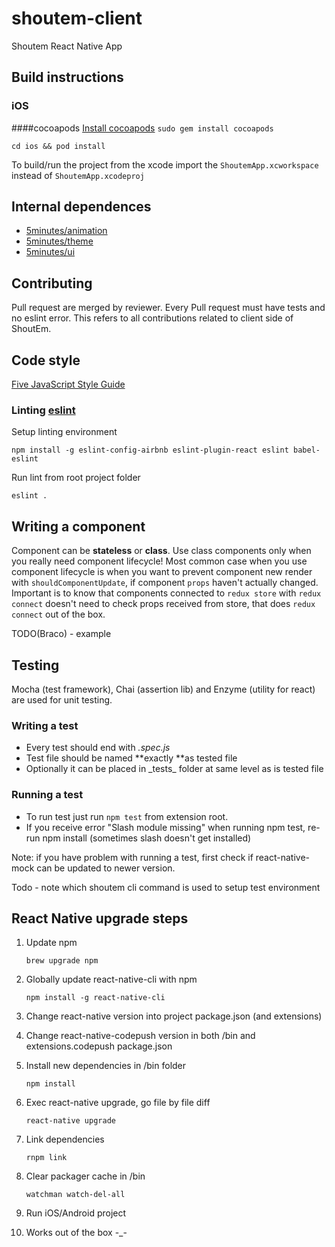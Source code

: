 # shoutem-client
Shoutem React Native App

## Build instructions

### iOS

####cocoapods
[Install cocoapods](https://guides.cocoapods.org/using/getting-started.html#installation)
```sudo gem install cocoapods```

```cd ios && pod install```

To build/run the project from the xcode import the `ShoutemApp.xcworkspace` instead of `ShoutemApp.xcodeproj`

## Internal dependences
* [5minutes/animation](https://github.com/5minutes/animation)  
* [5minutes/theme](https://github.com/5minutes/theme)
* [5minutes/ui](https://github.com/5minutes/ui) 

## Contributing

Pull request are merged by reviewer. Every Pull request must have tests and no eslint error. This refers to all contributions related to client side of ShoutEm.

## Code style
[Five JavaScript Style Guide](https://github.com/5minutes/javascript)

### Linting [eslint](http://eslint.org/)
Setup linting environment

```npm install -g eslint-config-airbnb eslint-plugin-react eslint babel-eslint```

Run lint from root project folder

```eslint .```

## Writing a component

Component can be __stateless__ or __class__. Use class components only when you really need component lifecycle!
Most common case when you use component lifecycle is when you want to prevent component new render 
with `shouldComponentUpdate`, if component `props` haven't actually changed. Important is to know that components
connected to `redux store` with `redux connect` doesn't need to check props received from store, 
that does `redux connect` out of the box.

TODO(Braco) - example

## Testing
Mocha (test framework), Chai (assertion lib) and Enzyme (utility for react) are used for unit testing.

### Writing a test
- Every test should end with *.spec.js*
- Test file should be named **exactly **as tested file
- Optionally it can be placed in \_tests\_ folder at same level as is tested file

### Running a test
- To run test just run `npm test` from extension root.
- If you receive error "Slash module missing" when running npm test, re-run npm install (sometimes slash doesn't get installed)

Note: if you have problem with running a test, first check if react-native-mock can be updated to newer version.

Todo - note which shoutem cli command is used to setup test environment

## React Native upgrade steps
1. Update npm

    ```brew upgrade npm```

2. Globally update react-native-cli with npm

    ```npm install -g react-native-cli```

3. Change react-native version into project package.json (and extensions)
4. Change react-native-codepush version in both /bin and extensions.codepush package.json

5. Install new dependencies in /bin folder

    ```npm install```

6. Exec react-native upgrade, go file by file diff

    ```react-native upgrade```

7. Link dependencies 

    ```rnpm link```

8. Clear packager cache in /bin

    ```watchman watch-del-all```

9. Run iOS/Android project
10. Works out of the box -_-
